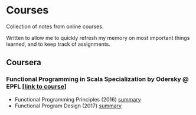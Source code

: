 # Courses
Collection of notes from online courses. 

Written to allow me to quickly refresh my memory on most important things learned, and to keep track of assignments.

## Coursera
### Functional Programming in Scala Specialization by Odersky @ EPFL [[link to course](https://www.coursera.org/specializations/scala)]
* Functional Programming Principles (2016) [summary](https://github.com/langkilde/courses/tree/master/coursera/functional_programming_specialization/functional_programming_principles)
* Functional Program Design (2017) [summary](https://github.com/langkilde/courses/tree/master/coursera/functional_programming_specialization/functional_program_design)
